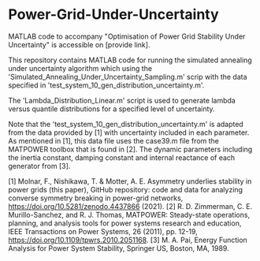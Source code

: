 # Power-Grid-Under-Uncertainty
MATLAB code to accompany "Optimisation of Power Grid Stability Under Uncertainty" is accessible  on [provide link].

This repository contains MATLAB code for running the simulated annealing under uncertainty algorithm which using the 'Simulated_Annealing_Under_Uncertainty_Sampling.m' scrip with the data specified in 'test_system_10_gen_distribution_uncertainty.m'.

The 'Lambda_Distribution_Linear.m' script is used to generate lambda versus quantile distributions for a specified level of uncertainty.

Note that the 'test_system_10_gen_distribution_uncertainty.m' is adapted from the data provided by [1] with uncertainty included in each parameter. As mentioned in [1], this data file uses the case39.m file from the MATPOWER toolbox that is found in [2]. The dynamic parameters including the inertia constant, damping constant and internal reactance of each generator from [3].

[1] Molnar, F., Nishikawa, T. & Motter, A. E. Asymmetry underlies stability in power grids (this paper), GitHub repository: code and data for analyzing converse symmetry breaking in power-grid networks, https://doi.org/10.5281/zenodo.4437866 (2021).
[2] R. D. Zimmerman, C. E. Murillo-Sanchez, and R. J. Thomas, MATPOWER: Steady-state operations, planning, and analysis tools for power systems research and education, IEEE Transactions on Power Systems, 26 (2011), pp. 12-19, https://doi.org/10.1109/tpwrs.2010.2051168.
[3] M. A. Pai, Energy Function Analysis for Power System Stability, Springer US, Boston, MA, 1989.

